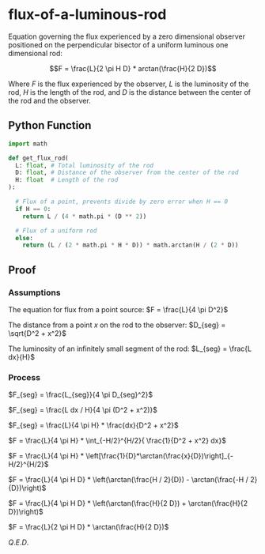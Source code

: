 # flux-of-a-luminous-rod
Equation governing the flux experienced by a zero dimensional observer positioned on the perpendicular bisector of a uniform luminous one dimensional rod:

$$F = \frac{L}{2 \pi H D} * arctan(\frac{H}{2 D})$$

Where $F$ is the flux experienced by the observer, $L$ is the luminosity of the rod, $H$ is the length of the rod, and $D$ is the distance between the center of the rod and the observer.

## Python Function

```python
import math

def get_flux_rod(
  L: float, # Total luminosity of the rod
  D: float, # Distance of the observer from the center of the rod
  H: float  # Length of the rod
):

  # Flux of a point, prevents divide by zero error when H == 0
  if H == 0:
    return L / (4 * math.pi * (D ** 2))

  # Flux of a uniform rod
  else:
    return (L / (2 * math.pi * H * D)) * math.arctan(H / (2 * D))
```

## Proof

### Assumptions

The equation for flux from a point source:
$F = \frac{L}{4 \pi D^2}$

The distance from a point $x$ on the rod to the observer:
$D_{seg} = \sqrt{D^2 + x^2}$

The luminosity of an infinitely small segment of the rod:
$L_{seg} = \frac{L dx}{H}$

### Process

$F_{seg} = \frac{L_{seg}}{4 \pi D_{seg}^2}$

$F_{seg} = \frac{L dx / H}{4 \pi (D^2 + x^2)}$

$F_{seg} = \frac{L}{4 \pi H} * \frac{dx}{D^2 + x^2}$

$F = \frac{L}{4 \pi H} * \int_{-H/2}^{H/2}{ \frac{1}{D^2 + x^2} dx}$

$F = \frac{L}{4 \pi H} * \left[\frac{1}{D}*\arctan(\frac{x}{D})\right]_{-H/2}^{H/2}$

$F = \frac{L}{4 \pi H D} * \left(\arctan(\frac{H / 2}{D}) - \arctan(\frac{-H / 2}{D})\right)$

$F = \frac{L}{4 \pi H D} * \left(\arctan(\frac{H}{2 D}) + \arctan(\frac{H}{2 D})\right)$

$F = \frac{L}{2 \pi H D} * \arctan(\frac{H}{2 D})$

$Q.E.D.$

